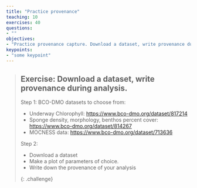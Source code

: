 ```yaml
---
title: "Practice provenance"
teaching: 10
exercises: 40
questions:
- ""
objectives:
- "Practice provenance capture. Download a dataset, write provenance during analysis"
keypoints:
- "some keypoint"
---
```


> ## Exercise: Download a dataset, write provenance during analysis.
>
> Step 1: BCO-DMO datasets to choose from:
>
> - Underway Chlorophyll: https://www.bco-dmo.org/dataset/817214
> - Sponge density, morphology, benthos percent cover: https://www.bco-dmo.org/dataset/814267 
> - MOCNESS data: https://www.bco-dmo.org/dataset/713636 
>
> Step 2:
>
> * Download a dataset
> * Make a plot of parameters of choice. 
> * Write down the provenance of your analysis
> >
> {: .challenge}
